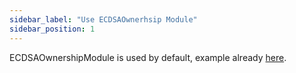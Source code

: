 ```yaml
---
sidebar_label: "Use ECDSAOwnerhsip Module"
sidebar_position: 1
---
```


ECDSAOwnershipModule is used by default, example already [here](/tutorials/Send%20a%20simple%20transaction).